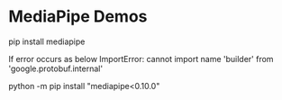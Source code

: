 # MediaPipe Demos

pip install mediapipe



If error occurs as below
ImportError: cannot import name 'builder' from 'google.protobuf.internal' 

python -m pip install  "mediapipe<0.10.0"
